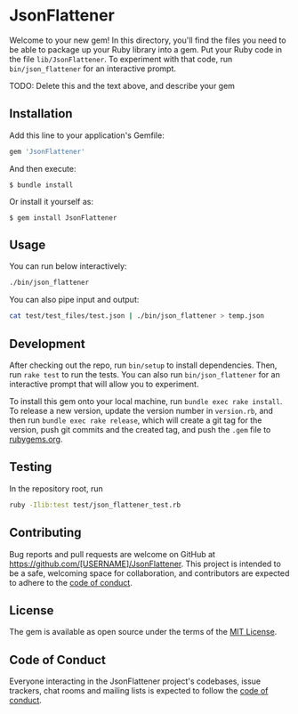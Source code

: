 # JsonFlattener

Welcome to your new gem! In this directory, you'll find the files you need to be able to package up your Ruby library into a gem. Put your Ruby code in the file `lib/JsonFlattener`. To experiment with that code, run `bin/json_flattener` for an interactive prompt.

TODO: Delete this and the text above, and describe your gem

## Installation

Add this line to your application's Gemfile:

```ruby
gem 'JsonFlattener'
```

And then execute:

    $ bundle install

Or install it yourself as:

    $ gem install JsonFlattener

## Usage

You can run below interactively:
```bash
./bin/json_flattener
```

You can also pipe input and output:
```bash
cat test/test_files/test.json | ./bin/json_flattener > temp.json
```

## Development

After checking out the repo, run `bin/setup` to install dependencies. Then, run `rake test` to run the tests. You can also run `bin/json_flattener` for an interactive prompt that will allow you to experiment.

To install this gem onto your local machine, run `bundle exec rake install`. To release a new version, update the version number in `version.rb`, and then run `bundle exec rake release`, which will create a git tag for the version, push git commits and the created tag, and push the `.gem` file to [rubygems.org](https://rubygems.org).

## Testing
In the repository root, run
```bash
ruby -Ilib:test test/json_flattener_test.rb
```

## Contributing

Bug reports and pull requests are welcome on GitHub at https://github.com/[USERNAME]/JsonFlattener. This project is intended to be a safe, welcoming space for collaboration, and contributors are expected to adhere to the [code of conduct](https://github.com/[USERNAME]/JsonFlattener/blob/master/CODE_OF_CONDUCT.md).

## License

The gem is available as open source under the terms of the [MIT License](https://opensource.org/licenses/MIT).

## Code of Conduct

Everyone interacting in the JsonFlattener project's codebases, issue trackers, chat rooms and mailing lists is expected to follow the [code of conduct](https://github.com/[USERNAME]/JsonFlattener/blob/master/CODE_OF_CONDUCT.md).
